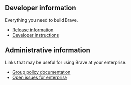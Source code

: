 
## Developer information
Everything you need to build Brave.

- [Release information](https://github.com/brave/brave-browser/wiki/Brave-Release-Schedule)
- [Developer instructions](https://github.com/brave/brave-browser/blob/master/README.md)

## Administrative information
Links that may be useful for using Brave at your enterprise.
- [Group policy documentation](https://support.brave.com/hc/en-us/articles/360039248271-Group-Policy)
- [Open issues for enterprise](https://github.com/brave/brave-browser/labels/enterprise)

